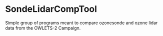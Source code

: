 # SondeLidarCompTool
Simple group of programs meant to compare ozonesonde and ozone lidar data from the OWLETS-2 Campaign. 
